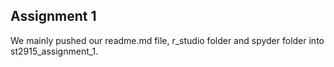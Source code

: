 ## Assignment 1

We mainly pushed our readme.md file, r_studio folder and spyder folder into st2915_assignment_1.
